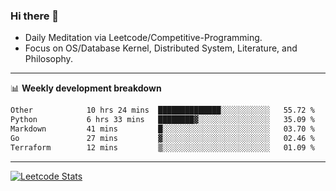 ### Hi there 👋
* Daily Meditation via Leetcode/Competitive-Programming.
* Focus on OS/Database Kernel, Distributed System, Literature, and Philosophy.

-------

📊 **Weekly development breakdown**
<!--START_SECTION:waka-->

```txt
Other            10 hrs 24 mins  ██████████████░░░░░░░░░░░   55.72 %
Python           6 hrs 33 mins   ████████▓░░░░░░░░░░░░░░░░   35.09 %
Markdown         41 mins         █░░░░░░░░░░░░░░░░░░░░░░░░   03.70 %
Go               27 mins         ▓░░░░░░░░░░░░░░░░░░░░░░░░   02.46 %
Terraform        12 mins         ▒░░░░░░░░░░░░░░░░░░░░░░░░   01.09 %
```

<!--END_SECTION:waka-->

-------

[![Leetcode Stats](https://leetcard.jacoblin.cool/hzhang413?font=Fira+Mono)](https://leetcode.com/fxrc)
<!-- ![image](./cyberpunk-ghost-in-the-shell.gif)
![image](./gis-archive.png) -->
